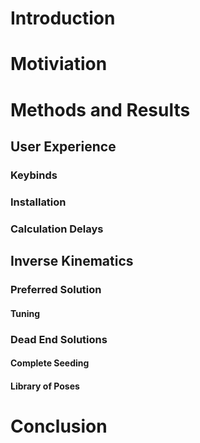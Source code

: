 

# Introduction



# Motiviation



# Methods and Results



## User Experience



### Keybinds



### Installation



### Calculation Delays



## Inverse Kinematics



### Preferred Solution



#### Tuning



### Dead End Solutions



#### Complete Seeding



#### Library of Poses



# Conclusion









